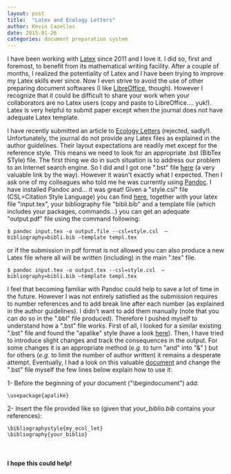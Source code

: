 ```yaml
---
layout: post
title:  "Latex and Ecology Letters"
author: Kevin Cazelles
date: 2015-01-26
categories: document preparation system
---
```



I have been working with [Latex](http://www.latex-project.org) since 2011 and I love it. I did so, first and foremost, to benefit from its mathematical writing facility. After a couple of months, I realized the potentiality of Latex and I have been trying to improve my Latex skills ever since. Now I even strive to avoid the use of other preparing document softwares (I like [LibreOffice](http://www.libreoffice.org), though). However I recognize that it could be difficult to share your work when your collaborators are no Latex users (copy and paste to LibreOffice.... yuk!). Latex is very helpful to submit paper except when the journal does not have adequate Latex template.

I have recently submitted an article to [Ecology Letters](http://onlinelibrary.wiley.com/journal/10.1111/(ISSN)1461-0248) (rejected, sadly!). Unfortunately, the journal do not provide any Latex files as explained in the author guidelines. Their layout expectations are readily met except for the reference style. This means we need to look for an appropriate .bst (BibTex STyle) file. The first thing we do in such situation is to address our problem to an Internet search engine. So I did and I got one ".bst" file [here](http://schneider.ncifcrf.gov/latex.html) (a very valuable link by the way). However it wasn't exactly what I expected. Then I ask one of my colleagues who told me he was currently using [Pandoc](http://pandoc.org). I have installed Pandoc and... it was great! Given a "style.csl" file (CSL=Citation Style Language) you can find [here](https://github.com/citation-style-language/styles), together with your latex file "input.tex", your bibliography file "bibli.bib" and a template file (which includes your packages, commands...) you can get an adequate "output.pdf" file using the command following:

    $ pandoc input.tex -o output.file --csl=style.csl  —bibliography=bibli.bib —template templ.tex

or if the submission in pdf format is not allowed you can also produce a new Latex file where all will be written (including) in the main ".tex" file.

    $ pandoc input.tex -o output.tex --csl=style.csl  —bibliography=bibli.bib —template templ.tex

I feel that becoming familiar with Pandoc could help to save a lot of time in the future. However I was not entirely satisfied as the submission requires to number references and to add break line after each number (as explained in the author guidelines). I didn't want to add them manually (note that you can do so in the ".bbl" file produced). Therefore I pushed myself to understand how a ".bst" file works. First of all, I looked for a similar existing ".bst" file and found the "apalike" style (have a look [here](http://ftp.math.utah.edu/pub/tex/bibtex/)). Then, I have tried to introduce slight changes and track the consequences in the output. For some changes it is an appropriate method (*e.g.* to turn "and" into "&" ) but for others (*e.g.* to limit the number of author written) it remains a desperate attempt. Eventually, I had a look on this valuable [document](http://tug.ctan.org/info/bibtex/tamethebeast/ttb_en.pdf) and change the ".bst" file myself the few lines below explain how to use it:


1- Before the beginning of your document ("\\begindocument") add:

    \usepackage{apalike}

2- Insert the file provided [<i class="fa fa-download"></i>]({{site.baseurl}}/blog/assets/my_ecol_let.zip) like so (given that *your_biblio.bib* contains your references):

    \bibliographystyle{my_ecol_let}  
    \bibliography{your_biblio}

<br/>

#### I hope this could help!

<br/>
